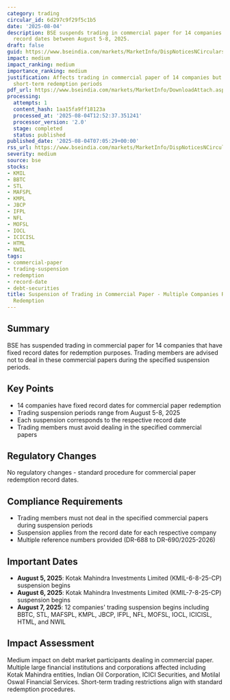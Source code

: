 ```yaml
---
category: trading
circular_id: 6d297c9f29f5c1b5
date: '2025-08-04'
description: BSE suspends trading in commercial paper for 14 companies due to redemption
  record dates between August 5-8, 2025.
draft: false
guid: https://www.bseindia.com/markets/MarketInfo/DispNoticesNCirculars.aspx?Noticeid={7AF67047-21B9-4047-BDF4-8B8191A48D54}&noticeno=20250804-2&dt=08/04/2025&icount=2&totcount=31&flag=0
impact: medium
impact_ranking: medium
importance_ranking: medium
justification: Affects trading in commercial paper of 14 companies but limited to
  short-term redemption periods
pdf_url: https://www.bseindia.com/markets/MarketInfo/DownloadAttach.aspx?id=20250804-2&attachedId=
processing:
  attempts: 1
  content_hash: 1aa15fa9ff18123a
  processed_at: '2025-08-04T12:52:37.351241'
  processor_version: '2.0'
  stage: completed
  status: published
published_date: '2025-08-04T07:05:29+00:00'
rss_url: https://www.bseindia.com/markets/MarketInfo/DispNoticesNCirculars.aspx?Noticeid={7AF67047-21B9-4047-BDF4-8B8191A48D54}&noticeno=20250804-2&dt=08/04/2025&icount=2&totcount=31&flag=0
severity: medium
source: bse
stocks:
- KMIL
- BBTC
- STL
- MAFSPL
- KMPL
- JBCP
- IFPL
- NFL
- MOFSL
- IOCL
- ICICISL
- HTML
- NWIL
tags:
- commercial-paper
- trading-suspension
- redemption
- record-date
- debt-securities
title: Suspension of Trading in Commercial Paper - Multiple Companies Record Date
  Redemption
---
```


## Summary

BSE has suspended trading in commercial paper for 14 companies that have fixed record dates for redemption purposes. Trading members are advised not to deal in these commercial papers during the specified suspension periods.

## Key Points

- 14 companies have fixed record dates for commercial paper redemption
- Trading suspension periods range from August 5-8, 2025
- Each suspension corresponds to the respective record date
- Trading members must avoid dealing in the specified commercial papers

## Regulatory Changes

No regulatory changes - standard procedure for commercial paper redemption record dates.

## Compliance Requirements

- Trading members must not deal in the specified commercial papers during suspension periods
- Suspension applies from the record date for each respective company
- Multiple reference numbers provided (DR-688 to DR-690/2025-2026)

## Important Dates

- **August 5, 2025**: Kotak Mahindra Investments Limited (KMIL-6-8-25-CP) suspension begins
- **August 6, 2025**: Kotak Mahindra Investments Limited (KMIL-7-8-25-CP) suspension begins
- **August 7, 2025**: 12 companies' trading suspension begins including BBTC, STL, MAFSPL, KMPL, JBCP, IFPL, NFL, MOFSL, IOCL, ICICISL, HTML, and NWIL

## Impact Assessment

Medium impact on debt market participants dealing in commercial paper. Multiple large financial institutions and corporations affected including Kotak Mahindra entities, Indian Oil Corporation, ICICI Securities, and Motilal Oswal Financial Services. Short-term trading restrictions align with standard redemption procedures.